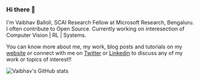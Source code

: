 ### Hi there 👋

<!--
**vballoli/vballoli** is a ✨ _special_ ✨ repository because its `README.md` (this file) appears on your GitHub profile.

Here are some ideas to get you started:

- 🔭 I’m currently working at  ...
- 🌱 I’m currently learning ...
- 👯 I’m looking to collaborate on ...
- 🤔 I’m looking for help with ...
- 💬 Ask me about ...
- 📫 How to reach me: ...
- 😄 Pronouns: ...
- ⚡ Fun fact: ...
-->
I'm Vaibhav Balloli, SCAI Research Fellow at Microsoft Research, Bengaluru. I often contribute to Open Source. Currently working on interesection of Computer Vision | RL | Systems. 

You can know more about me, my work, blog posts and tutorials on my [website](https://vballoli.github.io) or connect with me on [Twitter](https://twitter.com/v_balloli) or [Linkedin](https://www.linkedin.com/in/vaibhavballoli/) to discuss any of my work or topics of interest!!

![Vaibhav's GitHub stats](https://github-readme-stats.vercel.app/api?username=vballoli&count_private=true&show_icons=true)
